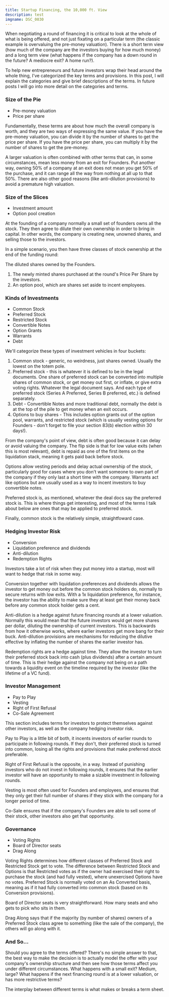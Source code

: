 ```yaml
---
title: Startup Financing, the 10,000 ft. View
description: test
imgname: DSC_0030
---
```


When negotiating a round of financing it is critical to look at the whole of what is being offered, and not just fixating on a particular term (the classic example is overvaluing the pre-money valuation). There is a short term view (how much of the company are the investors buying for how much money) and a long term view (what happens if the company has a down round in the future? A mediocre exit? A home run?).

To help new entrepreneurs and future investors wrap their head around the whole thing, I've categorized the key terms and provisions. In this post, I will explain the categories and give brief descriptions of the terms. In future posts I will go into more detail on the categories and terms.

### Size of the Pie
* Pre-money valuation
* Price per share

Fundamentally, these terms are about how much the overall company is worth, and they are two ways of expressing the same value. If you have the pre-money valuation, you can divide it by the number of shares to get the price per share. If you have the price per share, you can multiply it by the number of shares to get the pre-money.

A larger valuation is often combined with other terms that can, in some circumstances, mean less money from an exit for Founders. Put another way, owning 50% of a company at an exit does not mean you get 50% of the purchase, and it can range all the way from nothing at all up to that 50%. There are also other good reasons (like anti-dilution provisions) to avoid a premature high valuation.

### Size of the Slices
* Investment amount
* Option pool creation

At the founding of a company normally a small set of founders owns all the stock. They then agree to dilute their own ownership in order to bring in capital. In other words, the company is creating new, unowned shares, and selling those to the investors.

In a simple scenario, you then have three classes of stock ownership at the end of the funding round:

The diluted shares owned by the Founders.
1. The newly minted shares purchased at the round's Price Per Share by the investors.
2. An option pool, which are shares set aside to incent employees.

### Kinds of Investments
* Common Stock
* Preferred Stock
* Restricted Stock
* Convertible Notes
* Option Grants
* Warrants
* Debt

We'll categorize these types of investment vehicles in four buckets:

1. Common stock - generic, no weirdness, just shares owned. Usually the lowest on the totem pole.
2. Preferred stock - this is whatever it is defined to be in the legal documents. One share of preferred stock can be converted into multiple shares of common stock, or get money out first, or inflate, or give extra voting rights. Whatever the legal document says. And each type of preferred stock (Series A Preferred, Series B preferred, etc.) is defined separately.
3. Debt - Convertible Notes and more traditional debt, normally the debt is at the top of the pile to get money when an exit occurs.
4. Options to buy shares - This includes option grants out of the option pool, warrants, and restricted stock (which is usually vesting options for Founders - don't forget to file your section 83(b) election within 30 days!).

From the company's point of view, debt is often good because it can delay or avoid valuing the company. The flip side is that for low value exits (when this is most relevant), debt is repaid as one of the first items on the liquidation stack, meaning it gets paid back before stock.

Options allow vesting periods and delay actual ownership of the stock, particularly good for cases where you don't want someone to own part of the company if they only last a short time with the company. Warrants act like options but are usually used as a way to incent investors to buy convertible notes.

Preferred stock is, as mentioned, whatever the deal docs say the preferred stock is. This is where things get interesting, and most of the terms I talk about below are ones that may be applied to preferred stock.

Finally, common stock is the relatively simple, straightfoward case.

### Hedging Investor Risk
* Conversion
* Liquidation preference and dividends
* Anti-dilution
* Redemption Rights

Investors take a lot of risk when they put money into a startup, most will want to hedge that risk in some way.

Conversion together with liquidation preferences and dividends allows the investor to get money out before the common stock holders do, normally to secure returns with low exits. With a 1x liquidation preference, for instance, the investor has the ability to make sure they at least get their money back before any common stock holder gets a cent.

Anti-dilution is a hedge against future financing rounds at a lower valuation. Normally this would mean that the future investors would get more shares per dollar, diluting the ownership of current investors. This is backwards from how it otherwise works, where earlier investors get more bang for their buck. Anti-dilution provisions are mechanisms for reducing the dilutive effective by inflating the number of shares the earlier investor has.

Redemption rights are a hedge against time. They allow the investor to turn their preferred stock back into cash (plus dividends) after a certain amount of time. This is their hedge against the company not being on a path towards a liquidity event on the timeline required by the investor (like the lifetime of a VC fund).

### Investor Management
* Pay to Play
* Vesting
* Right of First Refusal
* Co-Sale Agreement

This section includes terms for investors to protect themselves against other investors, as well as the company hedging investor risk.

Pay to Play is a little bit of both, it incents investors of earlier rounds to participate in following rounds. If they don't, their preferred stock is turned into common, losing all the rights and provisions that make preferred stock preferable.

Right of First Refusal is the opposite, in a way. Instead of punishing investors who do not invest in following rounds, it ensures that the earlier investor will have an opportunity to make a sizable investment in following rounds.

Vesting is most often used for Founders and employees, and ensures that they only get their full number of shares if they stick with the company for a longer period of time.

Co-Sale ensures that if the company's Founders are able to sell some of their stock, other investors also get that opportunity.

### Governance
* Voting Rights
* Board of Director seats
* Drag Along

Voting Rights determines how different classes of Preferred Stock and Restricted Stock get to vote. The difference between Restricted Stock and Options is that Restricted votes as if the owner had exercised their right to purchase the stock (and had fully vested), where unexercised Options have no votes. Preferred Stock is normally voted on an As Converted basis, meaning as if it had fully converted into common stock (based on its Conversion provisions).

Board of Director seats is very straightforward. How many seats and who gets to pick who sits in them.

Drag Along says that if the majority (by number of shares) owners of a Preferred Stock class agree to something (like the sale of the company), the others will go along with it.

### And So...

Should you agree to the terms offered? There's no simple answer to that, the best way to make the decision is to actually model the offer with your company's ownership structure and then see how those terms affect you under different circumstances. What happens with a small exit? Medium, large? What happens if the next financing round is at a lower valuation, or has more restrictive terms?

The interplay between different terms is what makes or breaks a term sheet.

